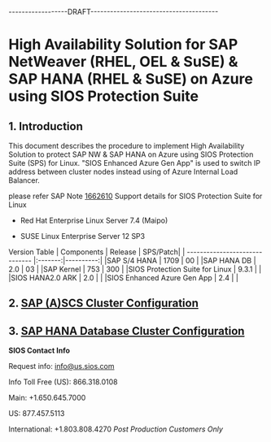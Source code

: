 \------------------DRAFT---------------------------------------

# High Availability Solution for SAP NetWeaver (RHEL, OEL & SuSE) & SAP HANA (RHEL & SuSE) on Azure using SIOS Protection Suite

## 1. Introduction

This document describes the procedure to implement High Availability Solution to protect SAP NW & SAP HANA on Azure using SIOS Protection Suite (SPS) for Linux. "SIOS Enhanced Azure Gen App" is used to switch IP address between cluster nodes instead using of Azure Internal Load Balancer.

please refer SAP Note [1662610](https://launchpad.support.sap.com/#/notes/1662610) Support details for SIOS Protection Suite for Linux

- Red Hat Enterprise Linux Server 7.4 (Maipo)

- SUSE Linux Enterprise Server 12 SP3

Version Table
  | Components                     | Release |  SPS/Patch|
  | ------------------------------ |:-------:|----------:|
  |SAP S/4 HANA                    | 1709    | 00        |
  |SAP HANA DB                     |  2.0    | 03        |
  |SAP Kernel                      |  753    | 300       |
  |SIOS Protection Suite for Linux |  9.3.1  |           |
  |SIOS HANA2.0 ARK                |  2.0    |           |
  |SIOS Enhanced Azure Gen App     |  2.4    |           |

## 2. [SAP (A)SCS Cluster Configuration](/SAP-ASCS/HA-for-SAP-(A)SCS.md)

## 3. [SAP HANA Database Cluster Configuration](/SAP-HANA/HA-for-SAP-HANA-DB.md)

**SIOS Contact Info**

Request info: info@us.sios.com

Info Toll Free (US): 866.318.0108

Main: +1.650.645.7000

US: 877.457.5113

International: +1.803.808.4270 *Post Production Customers Only*